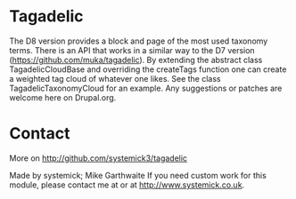 # Tagadelic #
The D8 version provides a block and page of the most used taxonomy terms. There is an API that works in a similar way to the D7 version (https://github.com/muka/tagadelic). By extending the abstract class TagadelicCloudBase and overriding the createTags function one can create a weighted tag cloud of whatever one likes. See the class TagadelicTaxonomyCloud for an example. Any suggestions or patches are welcome here on Drupal.org.

# Contact #
More on http://github.com/systemick3/tagadelic

Made by systemick; Mike Garthwaite
If you need custom work for this module, please contact me at <michael at
systemick dot co dot uk> or at http://www.systemick.co.uk.
